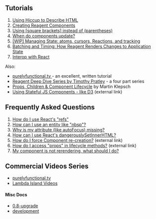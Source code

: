 
## Tutorials

1. [Using Hiccup to Describe HTML](/docs/UsingHiccupToDescribeHTML.md)
2. [Creating Reagent Components](/docs/CreatingReagentComponents.md)
3. [Using [square brackets] instead of (parentheses)](/docs/UsingSquareBracketsInsteadOfParens.md)
4. [When do components update?](/docs/WhenDoComponentsUpdate.md)
5. [[WIP] Managing State: atoms, cursors, Reactions, and tracking](/docs/ManagingState.md)
6. [Batching and Timing: How Reagent Renders Changes to Application State](/docs/BatchingAndTiming.md)
7. [Interop with React](/docs/InteropWithReact.md)

Also:
  * [purelyfunctional.tv ](https://purelyfunctional.tv/guide/reagent/) - an excellent, written tutorial
  * [Reagent Deep Dive Series by Timothy Pratley](http://timothypratley.blogspot.com.au/p/p.html) - a four part series
  * [Props, Children & Component Lifecycle](https://www.martinklepsch.org/posts/props-children-and-component-lifecycle-in-reagent.html) by Martin Klepsch
  * [Using Stateful JS Components - like D3](https://github.com/Day8/re-frame/blob/master/docs/Using-Stateful-JS-Components.md)  (external link)
  
## Frequently Asked Questions

1. [How do I use React's "refs"](FAQ/UsingRefs.md)
2. [How can I use an entity like "nbsp"?](FAQ/UsingAnEntity.md)
3. [Why is my attribute (like autoFocus) missing?](FAQ/MyAttributesAreMissing.md)
4. [How can I use React's dangerouslySetInnerHTML?](FAQ/dangerouslySetInnerHTML.md)
5. [How do I force Component re-creation?](https://groups.google.com/forum/#!topic/reagent-project/tNY4gzk7TUY) (external link)
6. [How do I access "props" in lifecycle methods?](http://nils-blum-oeste.net/clojurescripts-reagent-using-props-in-lifecycle-hooks/) (external link)
7. [My component is not rerendering, what should I do?](FAQ/ComponentNotRerendering.md)

## Commercial Videos Series

  * [purelyfunctional.tv ](https://purelyfunctional.tv/guide/reagent/)
  * [Lambda Island Videos](https://lambdaisland.com/collections/react-reagent-re-frame)

#### Misc Docs

 - [0.8-upgrade](/docs/0.8-upgrade.md)
 - [development](/docs/development.md)

